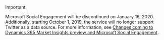 > [!IMPORTANT]
> Microsoft Social Engagement will be discontinued on January 16, 2020. Additionally, starting October 1, 2019, the service will no longer support Twitter as a data source. For more information, see [Changes coming to Dynamics 365 Market Insights preview and Microsoft Social Engagement](../social-engagement/eol/overview.md).
